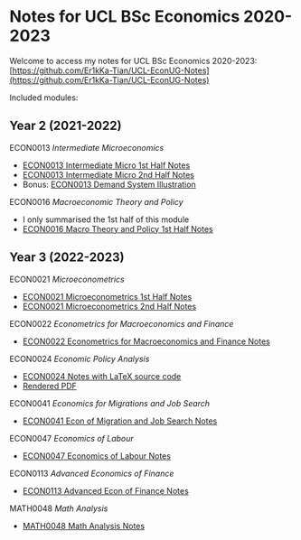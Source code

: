 # Notes for UCL BSc Economics 2020-2023

Welcome to access my notes for UCL BSc Economics 2020-2023: [https://github.com/Er1kKa-Tian/UCL-EconUG-Notes](https://github.com/Er1kKa-Tian/UCL-EconUG-Notes)

Included modules:

## Year 2 (2021-2022)

ECON0013 *Intermediate Microeconomics*

- [ECON0013 Intermediate Micro 1st Half Notes](https://github.com/Er1kKa-Tian/UCL-EconUG-Notes/blob/main/pdf/ECON0013_1st_Half.pdf)
- [ECON0013 Intermediate Micro 2nd Half Notes](https://github.com/Er1kKa-Tian/UCL-EconUG-Notes/blob/main/pdf/ECON0013_2nd_Half.pdf)
- Bonus: [ECON0013 Demand System Illustration](https://github.com/Er1kKa-Tian/UCL-EconUG-Notes/blob/main/pdf/ECON0013_Demand_System_Illustration.pdf)

ECON0016 *Macroeconomic Theory and Policy*

  - I only summarised the 1st half of this module
  - [ECON0016 Macro Theory and Policy 1st Half Notes](https://github.com/Er1kKa-Tian/UCL-EconUG-Notes/blob/main/pdf/ECON0016_Macroeconomic_Thoery_and_Policy_T1.pdf)

## Year 3 (2022-2023)

ECON0021 *Microeconometrics*

  - [ECON0021 Microeconometrics 1st Half Notes](https://github.com/Er1kKa-Tian/UCL-EconUG-Notes/blob/main/pdf/ECON0021_Microeconometrics_W1234-10.pdf)
  - [ECON0021 Microeconometrics 2nd Half Notes](https://github.com/Er1kKa-Tian/UCL-EconUG-Notes/blob/main/pdf/ECON0021_Microeconometrics_W56789.pdf)

ECON0022 *Econometrics for Macroeconomics and Finance*

  - [ECON0022 Econometrics for Macroeconomics and Finance Notes](https://github.com/Er1kKa-Tian/UCL-EconUG-Notes/blob/main/pdf/ECON0022_Metrics_for_Macro_and_Finance.pdf)

ECON0024 *Economic Policy Analysis*

  - [ECON0024 Notes with LaTeX source code](https://github.com/Er1kKa-Tian/UCL-ECON0024-Notes)
  - [Rendered PDF](https://github.com/Er1kKa-Tian/UCL-ECON0024-Notes/blob/main/main.pdf)

ECON0041 *Economics for Migrations and Job Search*

  - [ECON0041 Econ of Migration and Job Search Notes](https://github.com/Er1kKa-Tian/UCL-EconUG-Notes/blob/main/pdf/ECON0041_Economics_of_Migration_and_Job_Search.pdf)

ECON0047 *Economics of Labour*

  - [ECON0047 Economics of Labour Notes](https://github.com/Er1kKa-Tian/UCL-EconUG-Notes/blob/main/pdf/ECON0047_Economics_of_Labour.pdf)

ECON0113 *Advanced Economics of Finance*

  - [ECON0113 Advanced Econ of Finance Notes](https://github.com/Er1kKa-Tian/UCL-EconUG-Notes/blob/main/pdf/ECON0113_Adv_Econ_of_Finance.pdf)

MATH0048 *Math Analysis*

  - [MATH0048 Math Analysis Notes](https://github.com/Er1kKa-Tian/UCL-EconUG-Notes/blob/main/pdf/MATH0048_Math_Analysis_Notes.pdf)

